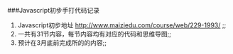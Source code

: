 ###Javascript初步手打代码记录

1. Javascript初步地址 http://www.maiziedu.com/course/web/229-1993/ ;;
2. 一共有31节内容，每节内容均有对应的代码和思维导图;;
3. 预计在3月底前完成所的的内容;;

